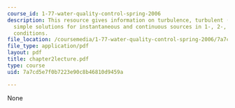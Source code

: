 ```yaml
---
course_id: 1-77-water-quality-control-spring-2006
description: This resource gives information on turbulence, turbulent (eddy) diffusivities,
  simple solutions for instantaneous and continuous sources in 1-, 2-, 3-d, and boundary
  conditions.
file_location: /coursemedia/1-77-water-quality-control-spring-2006/7a7cd5e7f0b7223e90c8b46810d9459a_chapter2lecture.pdf
file_type: application/pdf
layout: pdf
title: chapter2lecture.pdf
type: course
uid: 7a7cd5e7f0b7223e90c8b46810d9459a

---
```

None